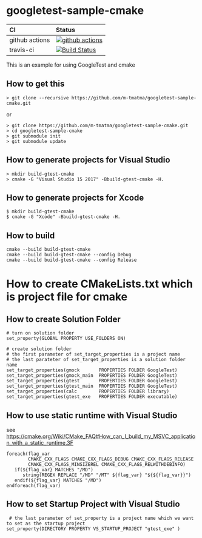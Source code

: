 # googletest-sample-cmake

|CI|Status|
|:---|:---|
|github actions|[![github actions](https://github.com/m-tmatma/googletest-sample-cmake/actions/workflows/cmake.yml/badge.svg)](https://github.com/m-tmatma/googletest-sample-cmake/actions/workflows/cmake.yml)|
|travis-ci|[![Build Status](https://travis-ci.org/m-tmatma/googletest-sample-cmake.svg?branch=master)](https://travis-ci.org/m-tmatma/googletest-sample-cmake)|

This is an example for using GoogleTest and cmake

## How to get this ##
    > git clone --recursive https://github.com/m-tmatma/googletest-sample-cmake.git

or

    > git clone https://github.com/m-tmatma/googletest-sample-cmake.git  
    > cd googletest-sample-cmake  
    > git submodule init  
    > git submodule update  

## How to generate projects for Visual Studio

    > mkdir build-gtest-cmake
    > cmake -G "Visual Studio 15 2017" -Bbuild-gtest-cmake -H.

## How to generate projects for Xcode

    $ mkdir build-gtest-cmake
    $ cmake -G "Xcode" -Bbuild-gtest-cmake -H.

## How to build

    cmake --build build-gtest-cmake
    cmake --build build-gtest-cmake --config Debug   
    cmake --build build-gtest-cmake --config Release

# How to create CMakeLists.txt which is project file for cmake

## How to create Solution Folder

<pre><code># turn on solution folder
set_property(GLOBAL PROPERTY USE_FOLDERS ON)

# create solution folder
# the first parameter of set_target_properties is a project name
# the last parateter of set_target_properties is a solution folder name
set_target_properties(gmock       PROPERTIES FOLDER GoogleTest)
set_target_properties(gmock_main  PROPERTIES FOLDER GoogleTest)
set_target_properties(gtest       PROPERTIES FOLDER GoogleTest)
set_target_properties(gtest_main  PROPERTIES FOLDER GoogleTest)
set_target_properties(calc        PROPERTIES FOLDER library)
set_target_properties(gtest_exe   PROPERTIES FOLDER executable)
</code></pre>

## How to use static runtime with Visual Studio

see https://cmake.org/Wiki/CMake_FAQ#How_can_I_build_my_MSVC_application_with_a_static_runtime.3F

<pre><code>foreach(flag_var
        CMAKE_CXX_FLAGS CMAKE_CXX_FLAGS_DEBUG CMAKE_CXX_FLAGS_RELEASE
        CMAKE_CXX_FLAGS_MINSIZEREL CMAKE_CXX_FLAGS_RELWITHDEBINFO)
   if(${flag_var} MATCHES "/MD")
      string(REGEX REPLACE "/MD" "/MT" ${flag_var} "${${flag_var}}")
   endif(${flag_var} MATCHES "/MD")
endforeach(flag_var)
</code></pre>

## How to set Startup Project with Visual Studio

<pre><code> # the last parameter of set_property is a project name which we want to set as the startup project
set_property(DIRECTORY PROPERTY VS_STARTUP_PROJECT "gtest_exe" )</code></pre>


